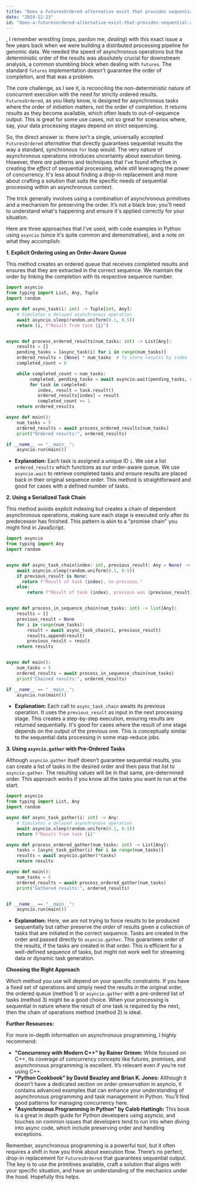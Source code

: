 ```yaml
---
title: "Does a FuturesOrdered alternative exist that provides sequential results?"
date: "2024-12-23"
id: "does-a-futuresordered-alternative-exist-that-provides-sequential-results"
---
```


,  I remember wrestling (oops, pardon me, *dealing*) with this exact issue a few years back when we were building a distributed processing pipeline for genomic data. We needed the speed of asynchronous operations but the deterministic order of the results was absolutely crucial for downstream analysis, a common stumbling block when dealing with `futures`. The standard `futures` implementation doesn't guarantee the order of completion, and that was a problem.

The core challenge, as I see it, is reconciling the non-deterministic nature of concurrent execution with the need for strictly ordered results. `FuturesOrdered`, as you likely know, is designed for asynchronous tasks where the order of *initiation* matters, not the order of completion. It returns results as they become available, which often leads to out-of-sequence output. This is great for some use cases, not so great for scenarios where, say, your data processing stages depend on strict sequencing.

So, the direct answer is: there isn't a single, universally accepted `FuturesOrdered` *alternative* that directly guarantees sequential results the way a standard, synchronous `for` loop would. The very nature of asynchronous operations introduces uncertainty about execution timing. However, there *are* patterns and techniques that I've found effective in creating the *effect* of sequential processing, while still leveraging the power of concurrency. It's less about finding a drop-in replacement and more about crafting a solution that suits the specific needs of sequential processing within an asynchronous context.

The trick generally involves using a combination of asynchronous primitives and a mechanism for preserving the order. It’s not a black box; you'll need to understand what's happening and ensure it's applied correctly for your situation.

Here are three approaches that I've used, with code examples in Python using `asyncio` (since it's quite common and demonstrative), and a note on what they accomplish:

**1. Explicit Ordering using an Order-Aware Queue**

This method creates an ordered queue that receives completed results and ensures that they are extracted in the correct sequence. We maintain the order by linking the completion with its respective sequence number.

```python
import asyncio
from typing import List, Any, Tuple
import random

async def async_task(i: int) -> Tuple[int, Any]:
    # Simulates a delayed asynchronous operation
    await asyncio.sleep(random.uniform(0.1, 0.5))
    return (i, f"Result from task {i}")


async def process_ordered_results(num_tasks: int) -> List[Any]:
    results = []
    pending_tasks = [async_task(i) for i in range(num_tasks)]
    ordered_results = [None] * num_tasks  # To store results by index
    completed_count = 0

    while completed_count < num_tasks:
         completed, pending_tasks = await asyncio.wait(pending_tasks, return_when=asyncio.FIRST_COMPLETED)
         for task in completed:
            index, result = task.result()
            ordered_results[index] = result
            completed_count += 1
    return ordered_results

async def main():
    num_tasks = 5
    ordered_results = await process_ordered_results(num_tasks)
    print("Ordered results:", ordered_results)

if __name__ == "__main__":
    asyncio.run(main())
```

*   **Explanation:** Each task is assigned a unique ID `i`. We use a list `ordered_results` which functions as our order-aware queue. We use `asyncio.wait` to retrieve completed tasks and ensure results are placed back in their original sequence order. This method is straightforward and good for cases with a defined number of tasks.

**2. Using a Serialized Task Chain**

This method avoids explicit indexing but creates a chain of dependent asynchronous operations, making sure each stage is executed only after its predecessor has finished. This pattern is akin to a "promise chain" you might find in JavaScript.

```python
import asyncio
from typing import Any
import random


async def async_task_chain(index: int, previous_result: Any = None) -> Any:
    await asyncio.sleep(random.uniform(0.1, 0.5))
    if previous_result is None:
      return f"Result of task {index}, no previous."
    else:
        return f"Result of task {index}, previous was {previous_result}."


async def process_in_sequence_chain(num_tasks: int) -> list[Any]:
    results = []
    previous_result = None
    for i in range(num_tasks):
        result = await async_task_chain(i, previous_result)
        results.append(result)
        previous_result = result
    return results


async def main():
    num_tasks = 5
    ordered_results = await process_in_sequence_chain(num_tasks)
    print("Chained results:", ordered_results)

if __name__ == "__main__":
    asyncio.run(main())

```

*   **Explanation:** Each call to `async_task_chain` awaits its previous operation. It uses the `previous_result` as input in the next processing stage. This creates a step-by-step execution, ensuring results are returned sequentially. It's good for cases where the result of one stage depends on the output of the previous one. This is conceptually similar to the sequential data processing in some map-reduce jobs.

**3. Using `asyncio.gather` with Pre-Ordered Tasks**

Although `asyncio.gather` itself doesn't guarantee sequential results, you can create a list of tasks in the desired order and then pass that list to `asyncio.gather`. The resulting values will be in that same, pre-determined order. This approach works if you know all the tasks you want to run at the start.

```python
import asyncio
from typing import List, Any
import random

async def async_task_gather(i: int) -> Any:
    # Simulates a delayed asynchronous operation
    await asyncio.sleep(random.uniform(0.1, 0.5))
    return f"Result from task {i}"

async def process_ordered_gather(num_tasks: int) -> List[Any]:
    tasks = [async_task_gather(i) for i in range(num_tasks)]
    results = await asyncio.gather(*tasks)
    return results

async def main():
    num_tasks = 5
    ordered_results = await process_ordered_gather(num_tasks)
    print("Gathered results:", ordered_results)


if __name__ == "__main__":
    asyncio.run(main())

```

*   **Explanation:** Here, we are not trying to force results to be produced sequentially but rather preserve the *order* of results given a collection of tasks that are initiated in the correct sequence. Tasks are created in the order and passed directly to `asyncio.gather`. This guarantees order of the results, if the tasks are created in that order. This is efficient for a well-defined sequence of tasks, but might not work well for streaming data or dynamic task generation.

**Choosing the Right Approach**

Which method you use will depend on your specific constraints. If you have a fixed set of operations and simply need the results in the original order, the ordered queue (method 1) or `asyncio.gather` with a pre-ordered list of tasks (method 3) might be a good choice. When your processing is sequential in nature where the result of one task is required by the next, then the chain of operations method (method 2) is ideal.

**Further Resources:**

For more in-depth information on asynchronous programming, I highly recommend:

*   **"Concurrency with Modern C++" by Rainer Grimm:** While focused on C++, its coverage of concurrency concepts like futures, promises, and asynchronous programming is excellent. It’s relevant even if you’re not using C++.
*   **"Python Cookbook" by David Beazley and Brian K. Jones:** Although it doesn't have a dedicated section on order-preservation in asyncio, it contains advanced examples that can enhance your understanding of asynchronous programming and task management in Python. You’ll find good patterns for managing concurrency here.
*   **"Asynchronous Programming in Python" by Caleb Hattingh:** This book is a great in depth guide for Python developers using asyncio, and touches on common issues that developers tend to run into when diving into async code, which include preserving order and handling exceptions.

Remember, asynchronous programming is a powerful tool, but it often requires a shift in how you think about execution flow. There’s no perfect, drop-in replacement for `FuturesOrdered` that guarantees sequential output. The key is to use the primitives available, craft a solution that aligns with your specific situation, and have an understanding of the mechanics under the hood. Hopefully this helps.
